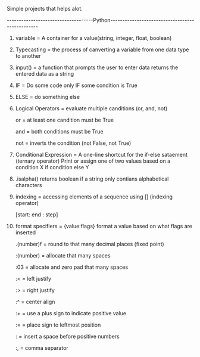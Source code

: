 Simple projects that helps alot.

------------------------------------Python------------------------------------------------ 

1. variable = A container for a value(string, integer, float, boolean)
2. Typecasting = the process of canverting a variable from one data type to another
3. input() = a function that prompts the user to enter data returns the entered data as a string
4. IF = Do some code only IF some condition is True
5. ELSE = do something else
6. Logical Operators = evaluate multiple canditions (or, and, not)

    or = at least one candition must be True
   
   and = both conditions must be True
   
   not = inverts the condition (not False, not True)
   
8. Conditional Expression = A one-line shortcut for the if-else sataement (ternary operator)
                          Print or assign one of two values based on a condition
                          X if condition else Y
9. .isalpha() returns boolean if a string only contians alphabetical characters
10. indexing = accessing elements of a sequence using [] (indexing operator)

    [start: end : step]
    
12. format specifiers = {value:flags} format a value based on what flags are inserted
    
      .(number)f = round to that many decimal places (fixed point)
    
      :(number) = allocate that many spaces
    
      :03 = allocate and zero pad that many spaces
    
      :< = left justify
    
      :> = right justify
    
      :^ = center align

      :+ = use a plus sign to indicate positive value
    
      := = place sign to leftmost position
    
      :  = insert a space before positive numbers
    
      :, = comma separator
